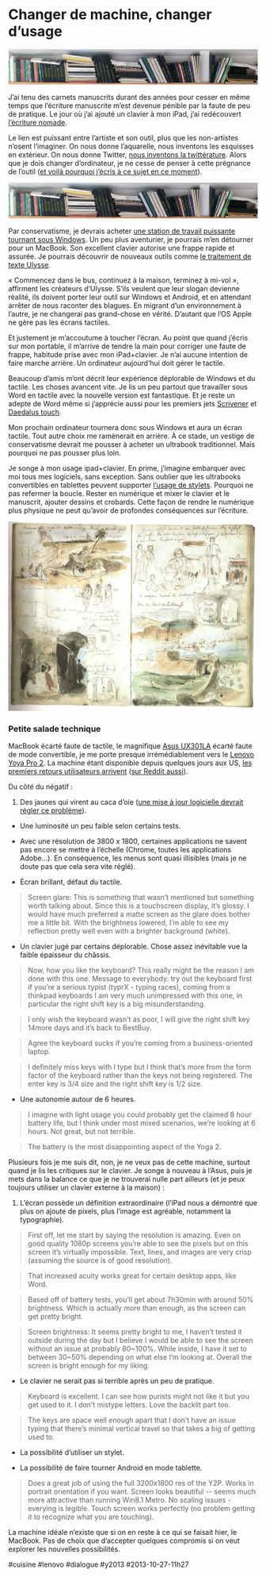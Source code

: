 # Changer de machine, changer d’usage

![](_i/carnets.webp)

J’ai tenu des carnets manuscrits durant des années pour cesser en même temps que l’écriture manuscrite m’est devenue pénible par la faute de peu de pratique. Le jour où j’ai ajouté un clavier à mon iPad, j’ai redécouvert [l’écriture nomade](#vagabondage).

Le lien est puissant entre l’artiste et son outil, plus que les non-artistes n’osent l’imaginer. On nous donne l’aquarelle, nous inventons les esquisses en extérieur. On nous donne Twitter, [nous inventons la twittérature](../../page/la-quatrieme-theorie/la-quatrieme-theorie-liens). Alors que je dois changer d’ordinateur, je ne cesse de penser à cette prégnance de l’outil ([et voilà pourquoi j’écris à ce sujet en ce moment](#ultrabook)).

![Mes carnets](_i/carnets.webp)

Par conservatisme, je devrais acheter [une station de travail puissante tournant sous Windows](http://www.dell.com/learn/us/en/04/campaigns/precision-m3800-workstation). Un peu plus aventurier, je pourrais m’en détourner pour un MacBook. Son excellent clavier autorise une frappe rapide et assurée. Je pourrais découvrir de nouveaux outils comme [le traitement de texte Ulysse](http://www.ulyssesapp.com/).

« Commencez dans le bus, continuez à la maison, terminez à mi-vol », affirment les créateurs d’Ulysse. S’ils veulent que leur slogan devienne réalité, ils doivent porter leur outil sur Windows et Android, et en attendant arrêter de nous raconter des blagues. En migrant d’un environnement à l’autre, je ne changerai pas grand-chose en vérité. D’autant que l’OS Apple ne gère pas les écrans tactiles.

Et justement je m’accoutume à toucher l’écran. Au point que quand j’écris sur mon portable, il m’arrive de tendre la main pour corriger une faute de frappe, habitude prise avec mon iPad+clavier. Je n’ai aucune intention de faire marche arrière. Un ordinateur aujourd’hui doit gérer le tactile.

Beaucoup d’amis m’ont décrit leur expérience déplorable de Windows et du tactile. Les choses avancent vite. Je lis un peu partout que travailler sous Word en tactile avec la nouvelle version est fantastique. Et je reste un adepte de Word même si j’apprécie aussi pour les premiers jets [Scrivener](http://www.literatureandlatte.com/scrivener.php) et [Daedalus touch](http://daedalusapp.com/).

Mon prochain ordinateur tournera donc sous Windows et aura un écran tactile. Tout autre choix me ramènerait en arrière. À ce stade, un vestige de conservatisme devrait me pousser à acheter un ultrabook traditionnel. Mais pourquoi ne pas pousser plus loin.

Je songe à mon usage ipad+clavier. En prime, j’imagine embarquer avec moi tous mes logiciels, sans exception. Sans oublier que les ultrabooks convertibles en tablettes peuvent supporter [l’usage de stylets](http://www.youtube.com/watch?v=_aljuJORCUg). Pourquoi ne pas refermer la boucle. Rester en numérique et mixer le clavier et le manuscrit, ajouter dessins et crobards. Cette façon de rendre le numérique plus physique ne peut qu’avoir de profondes conséquences sur l’écriture.

![Delacroix au Maroc](_i/delacroix.webp)

### Petite salade technique

MacBook écarté faute de tactile, le magnifique [Asus UX301LA](http://www.notebookcheck.net/Review-Asus-Zenbook-Infinity-UX301LA-Ultrabook.103027.0.html) écarté faute de mode convertible, je me porte presque irrémédiablement vers le [Lenovo Yoya Pro 2](http://www.tested.com/tech/pcs/457368-lenovo-yoga-2-and-quest-more-pixels/). La machine étant disponible depuis quelques jours aux US, [les premiers retours utilisateurs arrivent](http://forum.notebookreview.com/ideapad-essential/735166-yoga-2-pro-owners-thread.html ) ([sur Reddit aussi](http://www.reddit.com/r/laptopama/comments/1ojiuh/ama_lenovo_yoga_2_pro/)).

Du côté du négatif :

1. Des jaunes qui virent au caca d’oie ([une mise à jour logicielle devrait régler ce problème](http://www.notebook-driver.com/fr/lenovo/lenovo-yoga-2-pro-windows-drivers-software/)).

- Une luminosité un peu faible selon certains tests.

- Avec une résolution de 3800 x 1800, certaines applications ne savent pas encore se mettre à l’échelle (Chrome, toutes les applications Adobe…). En conséquence, les menus sont quasi illisibles (mais je ne doute pas que cela sera vite réglé).

- Écran brillant, défaut du tactile.

> Screen glare: This is something that wasn’t mentioned but something worth talking about. Since this is a touchscreen display, it’s glossy. I would have much preferred a matte screen as the glare does bother me a little bit. With the brightness lowered, I’m able to see my reflection pretty well even with a brighter background (white).

- Un clavier jugé par certains déplorable. Chose assez inévitable vue la faible épaisseur du châssis.

> Now, how you like the keyboard? This really might be the reason I am done with this one. Message to everybody: try out the keyboard first if you’re a serious typist (typrX - typing races), coming from a thinkpad keyboards I am very much unimpressed with this one, in particular the right shift key is a big misunderstanding.

> I only wish the keyboard wasn’t as poor, I will give the right shift key 14more days and it’s back to BestBuy.

> Agree the keyboard sucks if you’re coming from a business-oriented laptop.

> I definitely miss keys with I type but I think that’s more from the form factor of the keyboard rather than the keys not being registered. The enter key is 3/4 size and the right shift key is 1/2 size.

- Une autonomie autour de 6 heures.

> I imagine with light usage you could probably get the claimed 8 hour battery life, but I think under most mixed scenarios, we’re looking at 6 hours. Not great, but not terrible.

> The battery is the most disappointing aspect of the Yoga 2.

Plusieurs fois je me suis dit, non, je ne veux pas de cette machine, surtout quand je lis les critiques sur le clavier. Je songe à nouveau à l’Asus, puis je mets dans la balance ce que je ne trouverai nulle part ailleurs (et je peux toujours utiliser un clavier externe à la maison) :

1. L’écran possède un définition extraordinaire (l’iPad nous a démontré que plus on ajoute de pixels, plus l’image est agréable, notamment la typographie).

> First off, let me start by saying the resolution is amazing. Even on good quality 1080p screens you’re able to see the pixels but on this screen it’s virtually impossible. Text, lines, and images are very crisp (assuming the source is of good resolution).

> That increased acuity works great for certain desktop apps, like Word.

> Based off of battery tests, you’ll get about 7h30min with around 50% brightness. Which is actually more than enough, as the screen can get pretty bright.

> Screen brightness: It seems pretty bright to me, I haven’t tested it outside during the day but I believe I would be able to see the screen without an issue at probably 80~100%. While inside, I have it set to between 30~50% depending on what else I’m looking at. Overall the screen is bright enough for my liking.

- Le clavier ne serait pas si terrible après un peu de pratique.

> Keyboard is excellent. I can see how purists might not like it but you get used to it. I don’t mistype letters. Love the backlit part too.

> The keys are space well enough apart that I don’t have an issue typing that there’s minimal vertical travel so that takes a big of getting used to.

- La possibilité d’utiliser un stylet.

- La possibilité de faire tourner Android en mode tablette.

> Does a great job of using the full 3200x1800 res of the Y2P. Works in portrait orientation if you want. Screen looks beautiful -- seems much more attractive than running Win8.1 Metro. No scaling issues - everying is legible. Touch screen works perfectly (no problem getting it to recognize what you are touching).

La machine idéale n’existe que si on en reste à ce qui se faisait hier, le MacBook. Pas de choix que d’accepter quelques compromis si on veut explorer les nouvelles possibilités.



#cuisine #lenovo #dialogue #y2013 #2013-10-27-11h27
